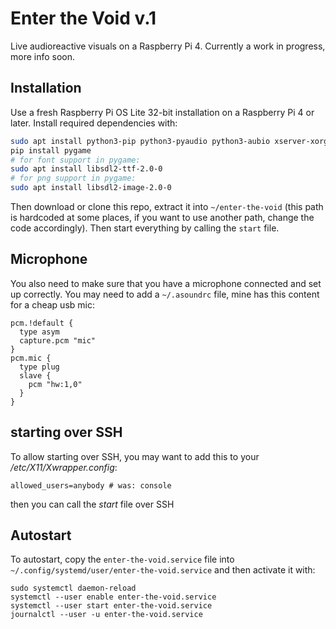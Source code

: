 # Enter the Void v.1

Live audioreactive visuals on a Raspberry Pi 4. Currently a work in progress, more info soon.

## Installation

Use a fresh Raspberry Pi OS Lite 32-bit installation on a Raspberry Pi 4 or later. Install required dependencies with:

```bash
sudo apt install python3-pip python3-pyaudio python3-aubio xserver-xorg xinit
pip install pygame
# for font support in pygame:
sudo apt install libsdl2-ttf-2.0-0
# for png support in pygame:
sudo apt install libsdl2-image-2.0-0
```

Then download or clone this repo, extract it into `~/enter-the-void` (this path is hardcoded at some places, if you want to use another path, change the code accordingly). Then start everything by calling the `start` file.

## Microphone

You also need to make sure that you have a microphone connected and set up correctly. You may need to add a `~/.asoundrc` file, mine has this content for a cheap usb mic:

```
pcm.!default {
  type asym
  capture.pcm "mic"
}
pcm.mic {
  type plug
  slave {
    pcm "hw:1,0"
  }
}
```

## starting over SSH

To allow starting over SSH, you may want to add this to your */etc/X11/Xwrapper.config*:

```
allowed_users=anybody # was: console
```

then you can call the *start* file over SSH

## Autostart

To autostart, copy the `enter-the-void.service` file into `~/.config/systemd/user/enter-the-void.service` and then activate it with:

```
sudo systemctl daemon-reload
systemctl --user enable enter-the-void.service
systemctl --user start enter-the-void.service
journalctl --user -u enter-the-void.service
```
